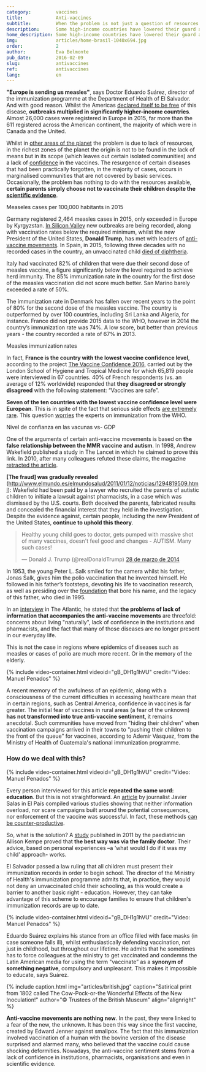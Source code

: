 ```yaml
---
category:         vaccines
title:            Anti-vaccines
subtitle:         When the problem is not just a question of resources
description:      Some high-income countries have lowered their guard and their immunization rates have dropped. In certain countries, confidence in vaccines has begun to fall. 
home_description: Some high-income countries have lowered their guard and their immunization rates have dropped. In certain countries, confidence in vaccines has begun to fall.
img:              articles/home-brasil-1040x694.jpg
order:            2
author:           Eva Belmonte
pub_date:         2016-02-09
slug:             antivaccines
ref:              antivaccines
lang:             en
---
```


<div class="container page-content" markdown="1">
<div class="page-content-container" markdown="1">

**"Europe is sending us measles"**, says Doctor Eduardo Suárez, director of the immunization programme at the Department of Health of El Salvador. And with good reason. Whilst the Americas [declared itself to be free](http://www.paho.org/hq/index.php?option=com_content&view=article&id=12528%3Aregion-americas-declared-free-measles&Itemid=1926&lang=en) of this disease, **outbreaks multiplied in significantly higher-income countries**. Almost 26,000 cases were registered in Europe in 2015, far more than the 611 registered across the American continent, the majority of which were in Canada and the United.

Whilst in [other areas of the planet](/vaccines/immunization) the problem is due to lack of resources, in the richest zones of the planet the origin is not to be found in the lack of means but in its scope (which leaves out certain isolated communities) and a lack of [confidence](http://elpais.com/elpais/2016/03/15/ciencia/1458038627_317563.html) in the vaccines. The resurgence of certain diseases that had been practically forgotten, in the majority of cases, occurs in marginalised communities that are not covered by basic services. Occasionally, the problem has nothing to do with the resources available, **certain parents simply choose not to vaccinate their children despite the [scientific evidence](http://www.who.int/features/qa/84/es/)**.
</div>

<div class="graph-container">
  <p class="graph-container-caption">Measeles cases per 100,000 habitants in 2015</p>
  <div id="measles-world-map-graph" class="map-graph"></div>
</div>

<div class="page-content-container" markdown="1">

Germany registered 2,464 measles cases in 2015, only exceeded in Europe by Kyrgyzstan. [In Silicon Valley](https://www.wired.com/2016/03/silicon-valley-daycares-still-big-vaccination-problems/) new outbreaks are being recorded, along with vaccination rates below the required minimum, whilst the new President of the United States, **Donald Trump**, has met with leaders of [anti-vaccine movements](http://www.chicagotribune.com/news/opinion/commentary/ct-donald-trump-anti-vaxxer-20170116-story.html). In Spain, in 2015, following three decades with no recorded cases in the country, an unvaccinated child [died of diphtheria](http://ccaa.elpais.com/ccaa/2015/06/27/catalunya/1435393852_158995.html).

Italy had vaccinated 82% of children that were due their second dose of measles vaccine, a figure significantly below the level required to achieve herd immunity. The 85% immunization rate in the country for the first dose of the measles vaccination did not score much better. San Marino barely exceeded a rate of 50%.

The immunization rate in Denmark has fallen over recent years to the point of 80% for the second dose of the measles vaccine. The country is outperformed by over 100 countries, including Sri Lanka and Algeria, for instance. France did not provide 2015 data to the WHO, however in 2014 the country’s immunization rate was 74%. A low score, but better than previous years - the country recorded a rate of 67% in 2013.

<div class="graph-container">
  <p class="graph-container-caption">Measles immunization rates</p>
  <div id="immunization-coverage-graph" class="line-graph"></div>
</div>

In fact, **France is the country with the lowest vaccine confidence level**, according to the project [The Vaccine Confidence 2016](http://www.vaccineconfidence.org/research/the-state-of-vaccine-confidence-2016/), carried out by the London School of Hygiene and Tropical Medicine for which 65,819 people were interviewed in 67 countries. 40% of French respondents (vs. an average of 12% worldwide) responded that **they disagreed or strongly disagreed** with the following statement: “Vaccines are safe”. 

**Seven of the ten countries with the lowest vaccine confidence level were European**. This is in spite of the fact that serious side effects [are extremely rare](https://www.science.org.au/learning/general-audience/science-booklets/science-immunisation/4-are-vaccines-safe). This question [worries](http://apps.who.int/iris/bitstream/10665/251810/1/WER9148.pdf?ua=1) the experts on immunization from the WHO.

</div>
<div class="graph-container">
  <p class="graph-container-caption">Nivel de confianza en las vacunas vs- GDP</p>
  <div id="vaccine-confidence-graph" class="scatterplot-graph"></div>
</div>
<div class="page-content-container" markdown="1">

One of the arguments of certain anti-vaccine movements is based on **the false relationship between the MMR vaccine and autism**. In 1998, Andrew Wakefield published a study in The Lancet in which he claimed to prove this link. In 2010, after many colleagues refuted these claims, the magazine [retracted the article](http://www.thelancet.com/journals/lancet/article/PIIS0140-6736(97)11096-0/abstract). 

**[The fraud] was gradually revealed** (http://www.elmundo.es/elmundosalud/2011/01/12/noticias/1294819509.html): Wakefield had been paid by a lawyer who recruited the parents of autistic children to initiate a lawsuit against pharmacists, in a case which was dismissed by the U.S. courts. Both deceived the parents, fabricated results and concealed the financial interest that they held in the investigation. Despite the evidence against, certain people, including the new President of the United States, **continue to uphold this theory**.

<blockquote class="twitter-tweet" data-lang="es"><p lang="en" dir="ltr">Healthy young child goes to doctor, gets pumped with massive shot of many vaccines, doesn&#39;t feel good and changes - AUTISM. Many such cases!</p>&mdash; Donald J. Trump (@realDonaldTrump) <a href="https://twitter.com/realDonaldTrump/status/449525268529815552">28 de marzo de 2014</a></blockquote>
<script async src="//platform.twitter.com/widgets.js" charset="utf-8"></script>

In 1953, the young Peter L. Salk smiled for the camera whilst his father, Jonas Salk, gives him the polio vaccination that he invented himself. He followed in his father’s footsteps, devoting his life to vaccination research, as well as presiding over the [foundation](http://jonassalklegacyfoundation.org/) that bore his name, and the legacy of this father, who died in 1995. 

In an [interview](http://www.theatlantic.com/health/archive/2014/10/the-anti-vaccine-movement-is-forgetting-the-polio-epidemic/381986/) in The Atlantic, he stated that **the problems of lack of information that accompanies
the anti-vaccine movements** are threefold: concerns about living "naturally", lack of confidence in the institutions and pharmacists, and the fact that many of those diseases are no longer present in our everyday life. 

This is not the case in regions where epidemics of diseases such as measles or cases of polio are much more recent. Or in the memory of the elderly.

<div class="container-right">
{% include video-container.html videoid="gB_DH1g1hVU" credit="Video: Manuel Penados" %}
</div>

A recent memory of the awfulness of an epidemic, along with a consciousness of the current difficulties in accessing healthcare mean that in certain regions, such as Central America, confidence in vaccines is far greater. The initial fear of vaccines in rural areas (a fear of the unknown) **has not transformed into true anti-vaccine sentiment**, it remains anecdotal. Such communities have moved from "hiding their children" when vaccination campaigns arrived in their towns to "pushing their children to the front of the queue” for vaccines, according to Ademir Vásquez, from the Ministry of Health of Guatemala's national immunization programme.

### How do we deal with this?

<div class="container-right">
{% include video-container.html videoid="gB_DH1g1hVU" credit="Video: Manuel Penados" %}
</div>

Every person interviewed for this article **repeated the same word: education**. But this is not straightforward. An [article](http://elpais.com/elpais/2015/06/03/ciencia/1433354194_756223.html) by journalist Javier Salas in El País compiled various studies showing that neither information overload, nor scare campaigns built around the potential consequences, nor enforcement of the vaccine was successful. In fact, these methods [can be counter-productive](http://pediatrics.aappublications.org/content/early/2014/02/25/peds.2013-2365).

So, what is the solution? A [study](http://www.ajpmonline.org/article/S0749-3797(11)00042-0/abstract) published in 2011 by the paediatrician Allison Kempe proved that **the best way was via the family doctor**. Their advice, based on personal experiences –a ‘what would I do if it was my child’ approach- works.  

El Salvador passed a law ruling that all children must present their immunization records in order to begin school. The director of the Ministry of Health's immunization programme admits that, in practice, they would not deny an unvaccinated child their schooling, as this would create a barrier to another basic right - education. However, they can take advantage of this scheme to encourage families to ensure that children's immunization records are up to date.

<div class="container-right">
{% include video-container.html videoid="gB_DH1g1hVU" credit="Video: Manuel Penados" %}
</div>

Eduardo Suárez explains his stance from an office filled with face masks (in case someone falls ill), whilst enthusiastically defending vaccination, not just in childhood, but throughout our lifetime. He admits that he sometimes has to force colleagues at the ministry to get vaccinated and condemns the Latin American media for using the term "vaccinate” as a **synonym of something negative**, compulsory and unpleasant. This makes it impossible to educate, says Suárez.

{% include caption.html img="articles/british.jpg" caption="Satirical print from 1802 called The Cow-Pock-or-the Wonderful Effects of the New Inoculation!" author="© Trustees of the British Museum" align="alignright" %}

**Anti-vaccine movements are nothing new**. In the past, they were linked to a fear of the new, the unknown. It has been this way since the first vaccine, created by Edward Jenner against smallpox. The fact that this immunization involved vaccination of a human with the bovine version of the disease surprised and alarmed many, who believed that the vaccine could cause shocking deformities. Nowadays, the anti-vaccine sentiment stems from a lack of confidence in institutions, pharmacists, organisations and even in scientific evidence.

</div>
</div>
